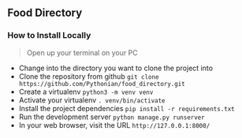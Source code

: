 ## Food Directory

### How to Install Locally

> Open up your terminal on your PC

* Change into the directory you want to clone the project into
* Clone the repository from github `git clone https://github.com/Pythonian/food_directory.git`
* Create a virtualenv `python3 -m venv venv` 
* Activate your virtualenv `. venv/bin/activate`
* Install the project dependencies `pip install -r requirements.txt`
* Run the development server `python manage.py runserver`
* In your web browser, visit the URL `http://127.0.0.1:8000/`
